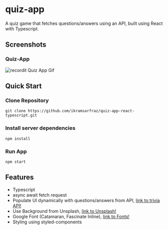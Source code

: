 # quiz-app

A quiz game that fetches questions/answers using an API, built using React with Typescript.

## Screenshots

### Quiz-App

![recordit Quiz App Gif](http://g.recordit.co/7VK8ioRvOX.gif)

## Quick Start

### Clone Repository

```
git clone https://github.com/ikramsarfraz/quiz-app-react-typescript.git
```

### Install server dependencies

```
npm install
```

### Run App

```
npm start
```

## Features

- Typescript
- async await fetch request
- Populate UI dynamically with questions/answers from API, [link to trivia API!](https://opentdb.com/api_config.php)
- Use Background from Unsplash, [link to Unsplash!](https://www.unsplash.com/)
- Google Font (Catamaran, Fascinate Inline), [link to Fonts!](https://fonts.googleapis.com/css2?family=Catamaran:wght@700&family=Fascinate+Inline&display=swap)
- Styling using styled-components
